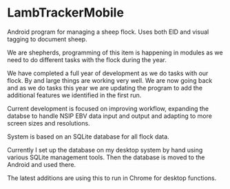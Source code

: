 LambTrackerMobile
=================

Android program for managing a sheep flock. Uses both EID and visual tagging to document sheep. 

We are shepherds, programming of this item is happening in modules as we need to do different tasks with the flock during the year.

We have completed a full year of development as we do tasks with our flock. By and large things are working very well. We are now going back and as we do tasks this year we are updating the program to add the additional features we identified in the first run. 

Current development is focused on improving workflow, expanding the databse to handle NSIP EBV data input and output and adapting to more screen sizes and resolutions.

System is based on an SQLite database for all flock data.

Currently I set up the database on my desktop system by hand using various SQLite management tools. Then the database is moved to the Android and used there.

The latest additions are using this to run in Chrome for desktop functions. 

